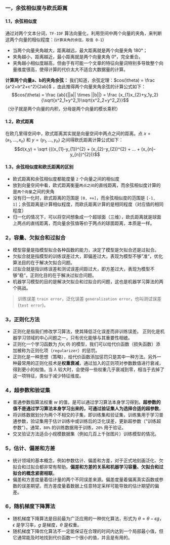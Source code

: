 ### 一，余弦相似度与欧氏距离

#### 1.1，余弦相似度

通过对两个文本分词，`TF-IDF` 算法向量化，利用空间中两个向量的夹角，来判断这两个向量的相似程度：(`计算夹角的余弦，取值 0-1`)

+ 当两个向量夹角越大，距离越远，最大距离就是两个向量夹角 180°；
+ 夹角越小，距离越近，最小距离就是两个向量夹角 0°，完全重合。
+ 夹角越小相似度越高，但由于有可能一个文章的特征向量词特别多导致整个向量维度很高，使得计算的代价太大不适合大数据量的计算。

**计算两个向量a、b的夹角余弦：**
我们知道，余弦定理：$cos(\theta) = \frac {a^2+b^2+c^2}{2ab}$ ，由此推得两个向量夹角余弦的计算公式如下：
$$cos(\theta) = \frac {ab}{||a|| \times ||b||} = \frac {x_{1}x_{2}+y_1y_2}{\sqrt{x^2_1+y^2_1}\sqrt{x^2_2+y^2_2}}$$
（分子就是两个向量的内积，分母是两个向量的模长乘积）

#### 1.2，欧式距离

在欧几里得空间中，欧式距离其实就是向量空间中两点之间的距离。点 $x = (x_{1}, ..., x_{n})$ 和 $y = (y_{1}, ..., y_{n})$ 之间得欧氏距离计算公式如下：
$$d(x,y) = \sqrt {((x_{1}-y_{1})^{2} + (x_{2}-y_{2})^{2} + ... + (x_{n}-y_{n})^{2})}$$

#### 1.3，余弦相似度和欧氏距离的区别

+ 欧式距离和余弦相似度都能度量 `2` 个向量之间的相似度
+ 放到向量空间中看，欧式距离衡量`两点之间`的直线距离，而余弦相似度计算的是`两个向量`之间的夹角
+ 没有归一化时，欧式距离的范围是 `[0, +∞]`，而余弦相似度的范围是 `[-1, 1]`；余弦距离是计算相似程度，而欧氏距离计算的是相同程度（对应值的相同程度）
+ 归一化的情况下，可以将空间想象成一个超球面（三维），欧氏距离就是球面上两点的直线距离，而向量余弦值等价于两点的球面距离，本质是一样。

### 2，容量、欠拟合和过拟合

+  模型容量是指模型拟合各种函数的能力，决定了模型是欠拟合还是过拟合。
+  欠拟合就是指模型的训练误差过大，即偏差过大，表现为模型不够”准“，优化算法目的在于解决欠拟合问题。
+  过拟合就是指训练误差和测试误差间距过大，即方差过大，表现为模型不够”稳“，正则化目的在于解决过拟合问题。
+  机器学习模型的目的是解决欠拟合和过拟合的问题，这也是机器学习算法的两个挑战。

> 训练误差 `train error`，泛化误差 `generalization error`，也叫测试误差(`test error`)。

### 3，正则化方法

+ 正则化是指我们修改学习算法，使其降低泛化误差而非训练误差。 正则化是机器学习领域的中心问题之一，只有优化能够与其重要性相媲。
+ 正则化一个学习函数为 $f(x; θ)$ 的模型，我们可以给代价函数（损失函数）添加被称为正则化项（`regularizer`）的惩罚。
+ 正则化是一种思想（策略），给代价函数添加惩罚只是其中一种方法。另外一种最常用的正则化技术是**权重衰减**，通过加入的正则项对参数数值进行衰减，得到更小的权值。当 $\lambda$ 较大时，会使得一些权重几乎衰减到零，相当于去掉了这一项特征，类似于减少特征维度。

### 4，超参数和验证集

+ 普通参数指算法权重 $w$ 的值，是可以通过学习算法本身学习得到。**超参数的值不是通过学习算法本身学习出来的，可通过验证集人为选择合适的超参数**。
+ 将训练数据划分为两个不相交的子集，即训练集和验证集，训练集用于学习普通参数，验证集用于估计训练中或训练后的泛化误差，更新超参数（“训练超参数”）。通常，`80%` 的训练数据用于训练，`20%` 用于验证。
+ 交叉验证方法适合小规模数据集（例如几百上千张图片）训练模型的情况。

### 5，估计、偏差和方差

+ 统计领域的基本概念，例如参数估计、偏差和方差，对于正式地刻画泛化、欠拟合和过拟合都非常有帮助。**偏差和方差的关系和机器学习容量、欠拟合和过拟合的概念紧密相联**。
+ 偏差和方差度量着估计量的两个不同误差来源。偏差度量着偏离真实函数或参数的误差期望。而方差度量着数据上任意特定采样可能导致的估计期望的偏差。

### 6，随机梯度下降算法

+ 随机梯度下降算法是目前最为广泛应用的一种优化算法，形式为 $θ=θ − ϵg$，$ϵ$ 是学习率，$g$ 是梯度，$θ$ 是权重。
+ 随机梯度下降优化算法不一定能保证在合理的时间内达到一个局部最小值，但它通常能及时地找到代价函数一个很小的值，并且是有用的。
